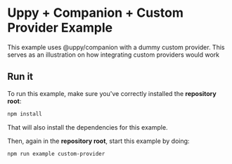 # Uppy + Companion + Custom Provider  Example

This example uses @uppy/companion with a dummy custom provider.
This serves as an illustration on how integrating custom providers would work

## Run it

To run this example, make sure you've correctly installed the **repository root**:
```bash
npm install
```
That will also install the dependencies for this example.

Then, again in the **repository root**, start this example by doing:
```bash
npm run example custom-provider
```
